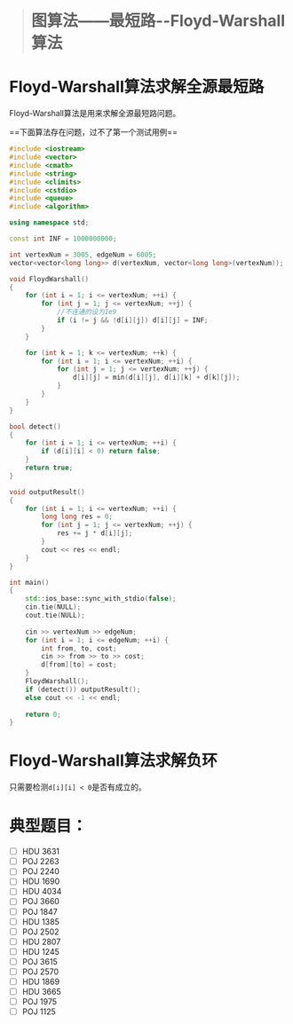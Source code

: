 > # 图算法——最短路--Floyd-Warshall算法

# Floyd-Warshall算法求解全源最短路

Floyd-Warshall算法是用来求解全源最短路问题。

==下面算法存在问题，过不了第一个测试用例==

```c++
#include <iostream>
#include <vector>
#include <cmath>
#include <string>
#include <climits>
#include <cstdio>
#include <queue>
#include <algorithm>

using namespace std;

const int INF = 1000000000;

int vertexNum = 3005, edgeNum = 6005;
vector<vector<long long>> d(vertexNum, vector<long long>(vertexNum));

void FloydWarshall()
{
	for (int i = 1; i <= vertexNum; ++i) {
		for (int j = 1; j <= vertexNum; ++j) {
			//不连通的设为1e9
			if (i != j && !d[i][j]) d[i][j] = INF;
		}
	}

	for (int k = 1; k <= vertexNum; ++k) {
		for (int i = 1; i <= vertexNum; ++i) {
			for (int j = 1; j <= vertexNum; ++j) {
				d[i][j] = min(d[i][j], d[i][k] + d[k][j]);
			}
		}
	}
}

bool detect()
{
	for (int i = 1; i <= vertexNum; ++i) {
		if (d[i][i] < 0) return false;
	}
	return true;
}

void outputResult()
{
	for (int i = 1; i <= vertexNum; ++i) {
		long long res = 0;
		for (int j = 1; j <= vertexNum; ++j) {
			res += j * d[i][j];
		}
		cout << res << endl;
	}
}

int main()
{
	std::ios_base::sync_with_stdio(false);
	cin.tie(NULL);
	cout.tie(NULL);
    
	cin >> vertexNum >> edgeNum;
	for (int i = 1; i <= edgeNum; ++i) {
		int from, to, cost;
		cin >> from >> to >> cost;
		d[from][to] = cost;
	}
	FloydWarshall();
	if (detect()) outputResult();
	else cout << -1 << endl;
	
    return 0;
}
```



# Floyd-Warshall算法求解负环

只需要检测`d[i][i] < 0`是否有成立的。

# 典型题目：

- [ ] HDU 3631
- [ ] POJ 2263
- [ ] POJ 2240
- [ ] HDU 1690
- [ ] HDU 4034
- [ ] POJ 3660
- [ ] POJ 1847
- [ ] HDU 1385
- [ ] POJ 2502
- [ ] HDU 2807
- [ ] HDU 1245
- [ ] POJ 3615
- [ ] POJ 2570
- [ ] HDU 1869
- [ ] HDU 3665
- [ ] POJ 1975
- [ ] POJ 1125